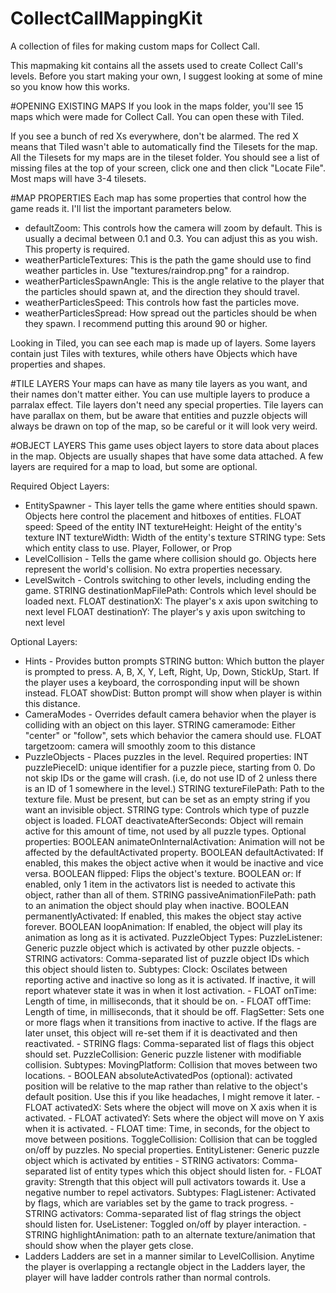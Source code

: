 # CollectCallMappingKit
A collection of files for making custom maps for Collect Call.

This mapmaking kit contains all the assets used to create Collect Call's levels. Before you start making your own, I suggest looking at some of mine so you know how this works.

#OPENING EXISTING MAPS
If you look in the maps folder, you'll see 15 maps which were made for Collect Call. You can open these with Tiled. 

If you see a bunch of red Xs everywhere, don't be alarmed. The red X means that Tiled wasn't able to automatically find
the Tilesets for the map. All the Tilesets for my maps are in the tileset folder. You should see a list of missing files at the top of your screen, click one and then click "Locate File". Most maps will have 3-4 tilesets. 

#MAP PROPERTIES
Each map has some properties that control how the game reads it. I'll list the important parameters below.
 - defaultZoom: This controls how the camera will zoom by default. This is usually a decimal between 0.1 and 0.3. You can adjust this as you wish. This property is required.
 - weatherParticleTextures: This is the path the game should use to find weather particles in. Use "textures/raindrop.png" for a raindrop.
 - weatherParticlesSpawnAngle: This is the angle relative to the player that the particles should spawn at, and the direction they should travel.
 - weatherParticlesSpeed: This controls how fast the particles move.
 - weatherParticlesSpread: How spread out the particles should be when they spawn. I recommend putting this around 90 or higher.

Looking in Tiled, you can see each map is made up of layers. Some layers contain just Tiles with textures, while others have Objects which have properties and shapes. 

#TILE LAYERS
Your maps can have as many tile layers as you want, and their names don't matter either. You can use multiple layers to produce a parralax effect. Tile layers don't need any special properties.
Tile layers can have parallax on them, but be aware that entities and puzzle objects will always be drawn on top of the map, so be careful or it will look very weird.

#OBJECT LAYERS
This game uses object layers to store data about places in the map. Objects are usually shapes that have some data attached. A few layers are required for a map to load, but some are optional.

Required Object Layers:
 - EntitySpawner - This layer tells the game where entities should spawn.
	Objects here control the placement and hitboxes of entities. 
	FLOAT speed: Speed of the entity
	INT textureHeight: Height of the entity's texture
	INT textureWidth: Width of the entity's texture
	STRING type: Sets which entity class to use. Player, Follower, or Prop
 - LevelCollision - Tells the game where collision should go.
	Objects here represent the world's collision. No extra properties necessary.
 - LevelSwitch - Controls switching to other levels, including ending the game.
	STRING destinationMapFilePath: Controls which level should be loaded next.
	FLOAT destinationX: The player's x axis upon switching to next level
	FLOAT destinationY: The player's y axis upon switching to next level

Optional Layers:
 - Hints - Provides button prompts
	STRING button: Which button the player is prompted to press. A, B, X, Y, Left, Right, Up, Down, StickUp, Start. If the player uses a keyboard, the corrosponding input will be shown instead.
	FLOAT showDist: Button prompt will show when player is within this distance.
 - CameraModes - Overrides default camera behavior when the player is colliding with an object on this layer.
	STRING cameramode: Either "center" or "follow", sets which behavior the camera should use.
	FLOAT targetzoom: camera will smoothly zoom to this distance
 - PuzzleObjects - Places puzzles in the level. 
	Required properties:
	 INT puzzlePieceID: unique identifier for a puzzle piece, starting from 0. Do not skip IDs or the game will crash. (i.e, do not use ID of 2 unless there is an ID of 1 somewhere in the level.)
	 STRING textureFilePath: Path to the texture file. Must be present, but can be set as an empty string if you want an invisible object.
	 STRING type: Controls which type of puzzle object is loaded.
	 FLOAT deactivateAfterSeconds: Object will remain active for this amount of time, not used by all puzzle types.
	Optional properties:
	 BOOLEAN animateOnInternalActivation: Animation will not be affected by the defaultActivated property.
	 BOOLEAN defaultActivated: If enabled, this makes the object active when it would be inactive and vice versa.
	 BOOLEAN flipped: Flips the object's texture.
	 BOOLEAN or: If enabled, only 1 item in the activators list is needed to activate this object, rather than all of them.
	 STRING passiveAnimationFilePath: path to an animation the object should play when inactive.
	 BOOLEAN permanentlyActivated: If enabled, this makes the object stay active forever.
	 BOOLEAN loopAnimation: If enabled, the object will play its animation as long as it is activated.
	PuzzleObject Types:
		PuzzleListener: Generic puzzle object which is activated by other puzzle objects.
		 - STRING activators: Comma-separated list of puzzle object IDs which this object should listen to.
		 Subtypes: 
			Clock: Oscilates between reporting active and inactive so long as it is activated. If inactive, it will report whatever state it was in when it lost activation.
			 - FLOAT onTime: Length of time, in milliseconds, that it should be on.
			 - FLOAT offTime: Length of time, in milliseconds, that it should be off.
			FlagSetter: Sets one or more flags when it transitions from inactive to active. If the flags are later unset, this object will re-set them if it is deactivated and then reactivated.
			 - STRING flags: Comma-separated list of flags this object should set.
			PuzzleCollision: Generic puzzle listener with modifiable collision.
			 Subtypes:
				MovingPlatform: Collision that moves between two locations.
				 - BOOLEAN absoluteActivatedPos (optional): activated position will be relative to the map rather than relative to the object's default position. Use this if you like headaches, I might remove it later.
				 - FLOAT activatedX: Sets where the object will move on X axis when it is activated.
				 - FLOAT activatedY: Sets where the object will move on Y axis when it is activated.
				 - FLOAT time: Time, in seconds, for the object to move between positions.
				ToggleCollision: Collision that can be toggled on/off by puzzles. No special properties.
		EntityListener: Generic puzzle object which is activated by entities
		 - STRING activators: Comma-separated list of entity types which this object should listen for.
		 - FLOAT gravity: Strength that this object will pull activators towards it. Use a negative number to repel activators.
		 Subtypes:
		FlagListener: Activated by flags, which are variables set by the game to track progress.
		 - STRING activators: Comma-separated list of flag strings the object should listen for.
		UseListener: Toggled on/off by player interaction.
		 - STRING highlightAnimation: path to an alternate texture/animation that should show when the player gets close.
 - Ladders
	Ladders are set in a manner similar to LevelCollision. Anytime the player is overlapping a rectangle object in the Ladders layer, the player will have ladder controls rather than normal controls.
